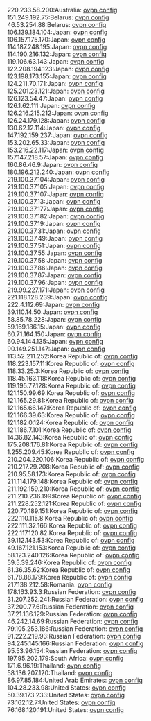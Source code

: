 220.233.58.200:Australia: [ovpn config](vpn/220_233_58_200.ovpn)  
151.249.192.75:Belarus: [ovpn config](vpn/151_249_192_75.ovpn)  
46.53.254.88:Belarus: [ovpn config](vpn/46_53_254_88.ovpn)  
106.139.184.104:Japan: [ovpn config](vpn/106_139_184_104.ovpn)  
106.157.175.170:Japan: [ovpn config](vpn/106_157_175_170.ovpn)  
114.187.248.195:Japan: [ovpn config](vpn/114_187_248_195.ovpn)  
114.190.216.132:Japan: [ovpn config](vpn/114_190_216_132.ovpn)  
119.106.63.143:Japan: [ovpn config](vpn/119_106_63_143.ovpn)  
122.208.194.123:Japan: [ovpn config](vpn/122_208_194_123.ovpn)  
123.198.173.155:Japan: [ovpn config](vpn/123_198_173_155.ovpn)  
124.211.70.171:Japan: [ovpn config](vpn/124_211_70_171.ovpn)  
125.201.23.121:Japan: [ovpn config](vpn/125_201_23_121.ovpn)  
126.123.54.47:Japan: [ovpn config](vpn/126_123_54_47.ovpn)  
126.1.62.111:Japan: [ovpn config](vpn/126_1_62_111.ovpn)  
126.216.215.212:Japan: [ovpn config](vpn/126_216_215_212.ovpn)  
126.24.179.128:Japan: [ovpn config](vpn/126_24_179_128.ovpn)  
130.62.12.114:Japan: [ovpn config](vpn/130_62_12_114.ovpn)  
147.192.159.237:Japan: [ovpn config](vpn/147_192_159_237.ovpn)  
153.202.65.33:Japan: [ovpn config](vpn/153_202_65_33.ovpn)  
153.216.22.117:Japan: [ovpn config](vpn/153_216_22_117.ovpn)  
157.147.218.57:Japan: [ovpn config](vpn/157_147_218_57.ovpn)  
160.86.46.9:Japan: [ovpn config](vpn/160_86_46_9.ovpn)  
180.196.212.240:Japan: [ovpn config](vpn/180_196_212_240.ovpn)  
219.100.37.104:Japan: [ovpn config](vpn/219_100_37_104.ovpn)  
219.100.37.105:Japan: [ovpn config](vpn/219_100_37_105.ovpn)  
219.100.37.107:Japan: [ovpn config](vpn/219_100_37_107.ovpn)  
219.100.37.13:Japan: [ovpn config](vpn/219_100_37_13.ovpn)  
219.100.37.177:Japan: [ovpn config](vpn/219_100_37_177.ovpn)  
219.100.37.182:Japan: [ovpn config](vpn/219_100_37_182.ovpn)  
219.100.37.19:Japan: [ovpn config](vpn/219_100_37_19.ovpn)  
219.100.37.31:Japan: [ovpn config](vpn/219_100_37_31.ovpn)  
219.100.37.49:Japan: [ovpn config](vpn/219_100_37_49.ovpn)  
219.100.37.51:Japan: [ovpn config](vpn/219_100_37_51.ovpn)  
219.100.37.55:Japan: [ovpn config](vpn/219_100_37_55.ovpn)  
219.100.37.58:Japan: [ovpn config](vpn/219_100_37_58.ovpn)  
219.100.37.86:Japan: [ovpn config](vpn/219_100_37_86.ovpn)  
219.100.37.87:Japan: [ovpn config](vpn/219_100_37_87.ovpn)  
219.100.37.96:Japan: [ovpn config](vpn/219_100_37_96.ovpn)  
219.99.227.171:Japan: [ovpn config](vpn/219_99_227_171.ovpn)  
221.118.128.239:Japan: [ovpn config](vpn/221_118_128_239.ovpn)  
222.4.112.69:Japan: [ovpn config](vpn/222_4_112_69.ovpn)  
39.110.14.50:Japan: [ovpn config](vpn/39_110_14_50.ovpn)  
58.85.78.228:Japan: [ovpn config](vpn/58_85_78_228.ovpn)  
59.169.186.15:Japan: [ovpn config](vpn/59_169_186_15.ovpn)  
60.71.164.150:Japan: [ovpn config](vpn/60_71_164_150.ovpn)  
60.94.144.135:Japan: [ovpn config](vpn/60_94_144_135.ovpn)  
90.149.251.147:Japan: [ovpn config](vpn/90_149_251_147.ovpn)  
113.52.211.252:Korea Republic of: [ovpn config](vpn/113_52_211_252.ovpn)  
118.223.157.11:Korea Republic of: [ovpn config](vpn/118_223_157_11.ovpn)  
118.33.25.3:Korea Republic of: [ovpn config](vpn/118_33_25_3.ovpn)  
118.45.163.118:Korea Republic of: [ovpn config](vpn/118_45_163_118.ovpn)  
119.195.77.128:Korea Republic of: [ovpn config](vpn/119_195_77_128.ovpn)  
121.150.99.69:Korea Republic of: [ovpn config](vpn/121_150_99_69.ovpn)  
121.165.29.81:Korea Republic of: [ovpn config](vpn/121_165_29_81.ovpn)  
121.165.66.147:Korea Republic of: [ovpn config](vpn/121_165_66_147.ovpn)  
121.166.39.63:Korea Republic of: [ovpn config](vpn/121_166_39_63.ovpn)  
121.182.0.124:Korea Republic of: [ovpn config](vpn/121_182_0_124.ovpn)  
121.186.7.101:Korea Republic of: [ovpn config](vpn/121_186_7_101.ovpn)  
14.36.82.143:Korea Republic of: [ovpn config](vpn/14_36_82_143.ovpn)  
175.208.176.81:Korea Republic of: [ovpn config](vpn/175_208_176_81.ovpn)  
1.255.209.45:Korea Republic of: [ovpn config](vpn/1_255_209_45.ovpn)  
210.204.220.106:Korea Republic of: [ovpn config](vpn/210_204_220_106.ovpn)  
210.217.29.208:Korea Republic of: [ovpn config](vpn/210_217_29_208.ovpn)  
210.95.58.173:Korea Republic of: [ovpn config](vpn/210_95_58_173.ovpn)  
211.114.179.148:Korea Republic of: [ovpn config](vpn/211_114_179_148.ovpn)  
211.192.159.210:Korea Republic of: [ovpn config](vpn/211_192_159_210.ovpn)  
211.210.236.199:Korea Republic of: [ovpn config](vpn/211_210_236_199.ovpn)  
211.228.252.121:Korea Republic of: [ovpn config](vpn/211_228_252_121.ovpn)  
220.70.189.151:Korea Republic of: [ovpn config](vpn/220_70_189_151.ovpn)  
222.110.115.8:Korea Republic of: [ovpn config](vpn/222_110_115_8.ovpn)  
222.111.32.166:Korea Republic of: [ovpn config](vpn/222_111_32_166.ovpn)  
222.117.120.82:Korea Republic of: [ovpn config](vpn/222_117_120_82.ovpn)  
39.112.143.53:Korea Republic of: [ovpn config](vpn/39_112_143_53.ovpn)  
49.167.121.153:Korea Republic of: [ovpn config](vpn/49_167_121_153.ovpn)  
58.123.240.126:Korea Republic of: [ovpn config](vpn/58_123_240_126.ovpn)  
59.5.39.246:Korea Republic of: [ovpn config](vpn/59_5_39_246.ovpn)  
61.36.35.62:Korea Republic of: [ovpn config](vpn/61_36_35_62.ovpn)  
61.78.88.179:Korea Republic of: [ovpn config](vpn/61_78_88_179.ovpn)  
217.138.212.58:Romania: [ovpn config](vpn/217_138_212_58.ovpn)  
178.163.93.3:Russian Federation: [ovpn config](vpn/178_163_93_3.ovpn)  
31.207.252.241:Russian Federation: [ovpn config](vpn/31_207_252_241.ovpn)  
37.200.77.6:Russian Federation: [ovpn config](vpn/37_200_77_6.ovpn)  
37.21.136.129:Russian Federation: [ovpn config](vpn/37_21_136_129.ovpn)  
46.242.14.69:Russian Federation: [ovpn config](vpn/46_242_14_69.ovpn)  
79.105.253.186:Russian Federation: [ovpn config](vpn/79_105_253_186.ovpn)  
91.222.219.93:Russian Federation: [ovpn config](vpn/91_222_219_93.ovpn)  
94.245.145.166:Russian Federation: [ovpn config](vpn/94_245_145_166.ovpn)  
95.53.96.154:Russian Federation: [ovpn config](vpn/95_53_96_154.ovpn)  
197.95.202.179:South Africa: [ovpn config](vpn/197_95_202_179.ovpn)  
171.6.96.19:Thailand: [ovpn config](vpn/171_6_96_19.ovpn)  
58.136.207.120:Thailand: [ovpn config](vpn/58_136_207_120.ovpn)  
86.97.85.184:United Arab Emirates: [ovpn config](vpn/86_97_85_184.ovpn)  
104.28.233.98:United States: [ovpn config](vpn/104_28_233_98.ovpn)  
50.39.173.233:United States: [ovpn config](vpn/50_39_173_233.ovpn)  
73.162.12.7:United States: [ovpn config](vpn/73_162_12_7.ovpn)  
76.168.120.191:United States: [ovpn config](vpn/76_168_120_191.ovpn)  
